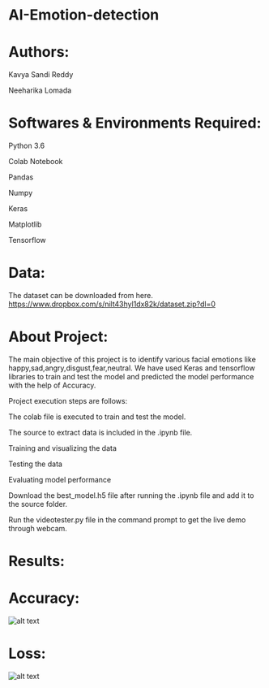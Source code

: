 # AI-Emotion-detection
# Authors:

Kavya Sandi Reddy

Neeharika Lomada

# Softwares & Environments Required:

 Python 3.6
 
 Colab Notebook

 Pandas

 Numpy

 Keras

 Matplotlib

 Tensorflow

# Data:

The dataset can be downloaded from here. https://www.dropbox.com/s/nilt43hyl1dx82k/dataset.zip?dl=0



# About Project:

The main objective of this project is to identify various facial emotions like happy,sad,angry,disgust,fear,neutral. We have used Keras and tensorflow libraries to train and test the model and predicted the model performance with the help of Accuracy.

Project execution steps are follows:


The colab file is executed to train and test the model.

The source to extract data is included in the .ipynb file.

Training and visualizing the data

Testing the data

Evaluating model performance

Download the best_model.h5 file after running the .ipynb file and add it to the source folder.

Run the videotester.py file in the command prompt to get the live demo through webcam.

# Results:

# Accuracy:

![alt text](https://user-images.githubusercontent.com/44611193/167750880-3257f058-7482-40ca-88a2-c90177709edf.png)

# Loss:

![alt text](https://user-images.githubusercontent.com/44611193/167750919-3ee5f262-97d8-4f4c-996b-93a097793007.png)

